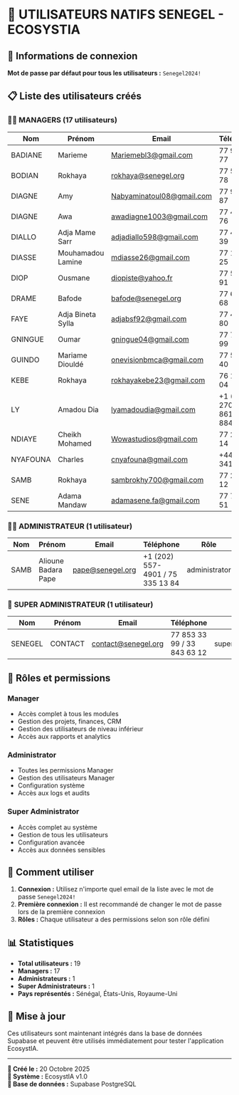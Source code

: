 # 👥 UTILISATEURS NATIFS SENEGEL - ECOSYSTIA

## 🔐 Informations de connexion

**Mot de passe par défaut pour tous les utilisateurs :** `Senegel2024!`

## 📋 Liste des utilisateurs créés

### 👨‍💼 **MANAGERS** (17 utilisateurs)

| Nom | Prénom | Email | Téléphone | Rôle |
|-----|--------|-------|-----------|------|
| BADIANE | Marieme | Mariemebl3@gmail.com | 77 926 24 77 | manager |
| BODIAN | Rokhaya | rokhaya@senegel.org | 77 520 32 78 | manager |
| DIAGNE | Amy | Nabyaminatoul08@gmail.com | 77 905 14 87 | manager |
| DIAGNE | Awa | awadiagne1003@gmail.com | 77 453 44 76 | manager |
| DIALLO | Adja Mame Sarr | adjadiallo598@gmail.com | 77 477 39 39 | manager |
| DIASSE | Mouhamadou Lamine | mdiasse26@gmail.com | 77 194 87 25 | manager |
| DIOP | Ousmane | diopiste@yahoo.fr | 77 511 97 91 | manager |
| DRAME | Bafode | bafode@senegel.org | 77 650 96 68 | manager |
| FAYE | Adja Bineta Sylla | adjabsf92@gmail.com | 77 484 55 80 | manager |
| GNINGUE | Oumar | gningue04@gmail.com | 77 768 49 99 | manager |
| GUINDO | Mariame Diouldé | onevisionbmca@gmail.com | 77 564 44 40 | manager |
| KEBE | Rokhaya | rokhayakebe23@gmail.com | 76 194 72 04 | manager |
| LY | Amadou Dia | lyamadoudia@gmail.com | +1 (971) 270-8619 / 77 884 96 92 | manager |
| NDIAYE | Cheikh Mohamed | Wowastudios@gmail.com | 77 283 55 14 | manager |
| NYAFOUNA | Charles | cnyafouna@gmail.com | +44 7545 341935 | manager |
| SAMB | Rokhaya | sambrokhy700@gmail.com | 77 286 33 12 | manager |
| SENE | Adama Mandaw | adamasene.fa@gmail.com | 77 705 32 51 | manager |

### 👨‍💻 **ADMINISTRATEUR** (1 utilisateur)

| Nom | Prénom | Email | Téléphone | Rôle |
|-----|--------|-------|-----------|------|
| SAMB | Alioune Badara Pape | pape@senegel.org | +1 (202) 557-4901 / 75 335 13 84 | administrator |

### 🔑 **SUPER ADMINISTRATEUR** (1 utilisateur)

| Nom | Prénom | Email | Téléphone | Rôle |
|-----|--------|-------|-----------|------|
| SENEGEL | CONTACT | contact@senegel.org | 77 853 33 99 / 33 843 63 12 | super_administrator |

## 🎯 **Rôles et permissions**

### **Manager**
- Accès complet à tous les modules
- Gestion des projets, finances, CRM
- Gestion des utilisateurs de niveau inférieur
- Accès aux rapports et analytics

### **Administrator**
- Toutes les permissions Manager
- Gestion des utilisateurs Manager
- Configuration système
- Accès aux logs et audits

### **Super Administrator**
- Accès complet au système
- Gestion de tous les utilisateurs
- Configuration avancée
- Accès aux données sensibles

## 🚀 **Comment utiliser**

1. **Connexion :** Utilisez n'importe quel email de la liste avec le mot de passe `Senegel2024!`
2. **Première connexion :** Il est recommandé de changer le mot de passe lors de la première connexion
3. **Rôles :** Chaque utilisateur a des permissions selon son rôle défini

## 📊 **Statistiques**

- **Total utilisateurs :** 19
- **Managers :** 17
- **Administrateurs :** 1
- **Super Administrateurs :** 1
- **Pays représentés :** Sénégal, États-Unis, Royaume-Uni

## 🔄 **Mise à jour**

Ces utilisateurs sont maintenant intégrés dans la base de données Supabase et peuvent être utilisés immédiatement pour tester l'application EcosystIA.

---

**📅 Créé le :** 20 Octobre 2025  
**🔧 Système :** EcosystIA v1.0  
**💾 Base de données :** Supabase PostgreSQL
